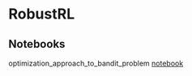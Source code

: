 # RobustRL

## Notebooks
optimization_approach_to_bandit_problem [notebook](https://htmlpreview.github.io/?https://github.com/bachirelkhadir/RobustRL/blob/main/Code/optimization_approach_to_bandit_problem.jl.html)
